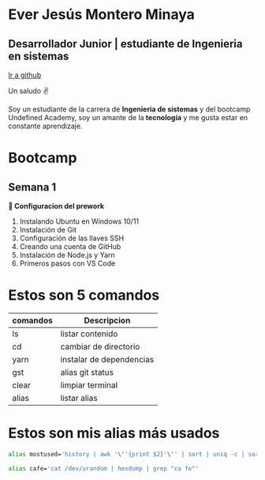 # Ever Jesús Montero Minaya
## Desarrollador Junior | estudiante de Ingenieria en sistemas

[Ir a github](https://github.com/everjm0128)

Un saludo ✌

Soy un estudiante de la carrera de **Ingenieria de sistemas** y  del bootcamp Undefined Academy, soy un amante de la **tecnología** y me gusta estar en constante aprendizaje. 

# Bootcamp 

## Semana 1
**👀 Configuracion del prework**
1. Instalando Ubuntu en Windows 10/11
1. Instalación de Git
1. Configuración de las llaves SSH
1. Creando una cuenta de GitHub
1. Instalación de Node.js y Yarn
1. Primeros pasos con VS Code

# Estos son 5 comandos
| comandos | Descripcion |
| -- | -- |
| ls | listar contenido |
| cd | cambiar de directorio |
| yarn | instalar de dependencias |
| gst | alias git status |
| clear | limpiar terminal |
| alias | listar alias |

# Estos son mis alias más usados

```bash
alias mostused='history | awk '\''{print $2}'\'' | sort | uniq -c | sort -nr | head -n 10'
```

```bash
alias cafe='cat /dev/urandom | hexdump | grep "ca fe"'
```
